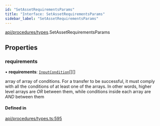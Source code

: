 ```yaml
---
id: "SetAssetRequirementsParams"
title: "Interface: SetAssetRequirementsParams"
sidebar_label: "SetAssetRequirementsParams"
---
```


[api/procedures/types](../../../../../modules/API/Procedures/Types/Types.md).SetAssetRequirementsParams

## Properties

### requirements

• **requirements**: [`InputCondition`](../../../../../modules/Types/Types.md#inputcondition)[][]

array of array of conditions. For a transfer to be successful, it must comply with all the conditions of at least one of the arrays.
  In other words, higher level arrays are *OR* between them, while conditions inside each array are *AND* between them

#### Defined in

[api/procedures/types.ts:595](https://github.com/PolymeshAssociation/polymesh-sdk/blob/91c2d2d8/src/api/procedures/types.ts#L595)
